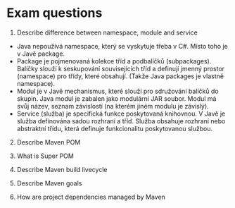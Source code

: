 # Exam questions

1. Describe difference between namespace, module and service
  
  - Java nepoužívá namespace, který se vyskytuje třeba v C#. Místo toho je v Javě package.
  - Package je pojmenovaná kolekce tříd a podbalíčků (subpackages). Balíčky slouží k seskupování souvisejících tříd a definují jmenný prostor (namespace) pro třídy, které obsahují. (Takže Java packages je vlastně namespace).
  - Modul je v Javě mechanismus, které slouží pro sdružování balíčků do skupin. Java modul je zabalen jako modulární JAR soubor. Modul má svůj název, seznam závislostí (na kterém jiném modulu je závislý).
  - Service (služba) je specifická funkce poskytovaná knihovnou. V Javě je služba definována sadou rozhraní a tříd. Služba obsahuje rozhraní nebo abstraktní třídu, která definuje funkcionalitu poskytovanou službou.
  
2. Describe Maven POM

3. What is Super POM

4. Describe Maven build livecycle


5. Describe Maven goals


6. How are project dependencies managed by Maven
